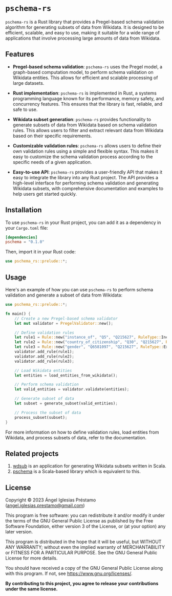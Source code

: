 # `pschema-rs`

`pschema-rs` is a Rust library that provides a Pregel-based schema validation algorithm for generating subsets of data from Wikidata. It is designed to be efficient, scalable, and easy to use, making it suitable for a wide range of applications that involve processing large amounts of data from Wikidata.

## Features

- **Pregel-based schema validation**: `pschema-rs` uses the Pregel model, a graph-based computation model, to perform schema validation on Wikidata entities. This allows for efficient and scalable processing of large datasets.

- **Rust implementation**: `pschema-rs` is implemented in Rust, a systems programming language known for its performance, memory safety, and concurrency features. This ensures that the library is fast, reliable, and safe to use.

- **Wikidata subset generation**: `pschema-rs` provides functionality to generate subsets of data from Wikidata based on schema validation rules. This allows users to filter and extract relevant data from Wikidata based on their specific requirements.

- **Customizable validation rules**: `pschema-rs` allows users to define their own validation rules using a simple and flexible syntax. This makes it easy to customize the schema validation process according to the specific needs of a given application.

- **Easy-to-use API**: `pschema-rs` provides a user-friendly API that makes it easy to integrate the library into any Rust project. The API provides a high-level interface for performing schema validation and generating Wikidata subsets, with comprehensive documentation and examples to help users get started quickly.

## Installation

To use `pschema-rs` in your Rust project, you can add it as a dependency in your `Cargo.toml` file:

```toml
[dependencies]
pschema = "0.1.0"
```

Then, import it in your Rust code:

```rust
use pschema_rs::prelude::*;
```

## Usage

Here's an example of how you can use `pschema-rs` to perform schema validation and generate a subset of data from Wikidata:

```rust
use pschema_rs::prelude::*;

fn main() {
    // Create a new Pregel-based schema validator
    let mut validator = PregelValidator::new();

    // Define validation rules
    let rule1 = Rule::new("instance_of", "Q5", "Q215627", RuleType::Inclusive);
    let rule2 = Rule::new("country_of_citizenship", "Q30", "Q215627", RuleType::Inclusive);
    let rule3 = Rule::new("gender", "Q6581097", "Q215627", RuleType::Exclusive);
    validator.add_rule(rule1);
    validator.add_rule(rule2);
    validator.add_rule(rule3);

    // Load Wikidata entities
    let entities = load_entities_from_wikidata();

    // Perform schema validation
    let valid_entities = validator.validate(entities);

    // Generate subset of data
    let subset = generate_subset(valid_entities);

    // Process the subset of data
    process_subset(subset);
}
```

For more information on how to define validation rules, load entities from Wikidata, and process subsets of data, refer to the documentation.

## Related projects

1. [wdsub](https://github.com/weso/wdsub) is an application for generating Wikidata subsets written in Scala.
2. [pschema](https://github.com/weso/pschema) is a Scala-based library which is equivalent to this.

## License

Copyright &copy; 2023 Ángel Iglesias Préstamo (<angel.iglesias.prestamo@gmail.com>)

This program is free software: you can redistribute it and/or modify
it under the terms of the GNU General Public License as published by
the Free Software Foundation, either version 3 of the License, or
(at your option) any later version.

This program is distributed in the hope that it will be useful,
but WITHOUT ANY WARRANTY; without even the implied warranty of
MERCHANTABILITY or FITNESS FOR A PARTICULAR PURPOSE.  See the
GNU General Public License for more details.

You should have received a copy of the GNU General Public License
along with this program.  If not, see <https://www.gnu.org/licenses/>.

**By contributing to this project, you agree to release your
contributions under the same license.**
